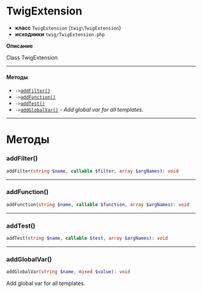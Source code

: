 # TwigExtension

- **класс** `TwigExtension` (`twig\TwigExtension`)
- **исходники** `twig/TwigExtension.php`

**Описание**

Class TwigExtension

---

#### Методы

- `->`[`addFilter()`](#method-addfilter)
- `->`[`addFunction()`](#method-addfunction)
- `->`[`addTest()`](#method-addtest)
- `->`[`addGlobalVar()`](#method-addglobalvar) - _Add global var for all templates._

---
# Методы

<a name="method-addfilter"></a>

### addFilter()
```php
addFilter(string $name, callable $filter, array $argNames): void
```

---

<a name="method-addfunction"></a>

### addFunction()
```php
addFunction(string $name, callable $function, array $argNames): void
```

---

<a name="method-addtest"></a>

### addTest()
```php
addTest(string $name, callable $test, array $argNames): void
```

---

<a name="method-addglobalvar"></a>

### addGlobalVar()
```php
addGlobalVar(string $name, mixed $value): void
```
Add global var for all templates.